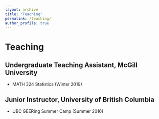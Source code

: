```yaml
---
layout: archive
title: "Teaching"
permalink: /teaching/
author_profile: true
---
```


# Teaching

## Undergraduate Teaching Assistant, McGill University
* MATH 324 Statistics (Winter 2019)

## Junior Instructor, University of British Columbia
*  UBC GEERing Summer Camp (Summer 2016)
